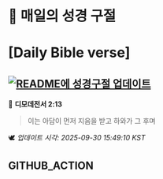 # 🙏 매일의 성경 구절
# [Daily Bible verse]
## [![README에 성경구절 업데이트](https://github.com/DONGSUKA/first_test/actions/workflows/update-readme-bible.yml/badge.svg)](https://github.com/DONGSUKA/first_test/actions/workflows/update-readme-bible.yml)
<!-- START_BIBLE_VERSE -->
📖 **디모데전서 2:13**
> 이는 아담이 먼저 지음을 받고 하와가 그 후며

🕊️ _업데이트 시각: 2025-09-30 15:49:10 KST_
  <!-- END_BIBLE_VERSE -->
## GITHUB_ACTION
